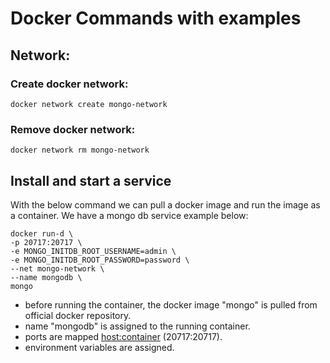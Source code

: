 # Docker Commands with examples

## Network:

### Create docker network:
    docker network create mongo-network

### Remove docker network:
    docker network rm mongo-network

## Install and start a service
With the below command we can pull a docker image and run the image as a container. We have a mongo db service example below:

    docker run-d \
    -p 20717:20717 \
    -e MONGO_INITDB_ROOT_USERNAME=admin \
    -e MONGO_INITDB_ROOT_PASSWORD=password \
    --net mongo-network \
    --name mongodb \
    mongo

- before running the container, the docker image "mongo" is pulled from official docker repository.
- name "mongodb" is assigned to the running container.
- ports are mapped <host:container> (20717:20717).
- environment variables are assigned.
